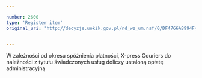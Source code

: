 ```yaml
---

number: 2600
type: 'Register item'
original_uri: 'http://decyzje.uokik.gov.pl/nd_wz_um.nsf/0/DF4766A8994F4B9FC125792600331392?OpenDocument'


---
```


W zależności od okresu spóźnienia płatności, X-press Couriers do należności z tytułu świadczonych usług doliczy ustaloną opłatę administracyjną

